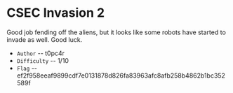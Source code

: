# CSEC Invasion 2

Good job fending off the aliens, but it looks like some robots have started to invade as well. Good luck.

* `Author` -- t0pc4r
* `Difficulty` -- 1/10
* `Flag` -- ef2f958eeaf9899cdf7e0131878d826fa83963afc8afb258b4862b1bc352589f
